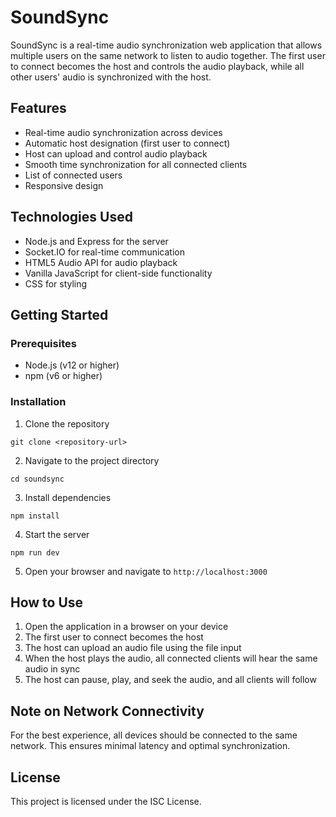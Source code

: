 # SoundSync

SoundSync is a real-time audio synchronization web application that allows multiple users on the same network to listen to audio together. The first user to connect becomes the host and controls the audio playback, while all other users' audio is synchronized with the host.

## Features

- Real-time audio synchronization across devices
- Automatic host designation (first user to connect)
- Host can upload and control audio playback
- Smooth time synchronization for all connected clients
- List of connected users
- Responsive design

## Technologies Used

- Node.js and Express for the server
- Socket.IO for real-time communication
- HTML5 Audio API for audio playback
- Vanilla JavaScript for client-side functionality
- CSS for styling

## Getting Started

### Prerequisites

- Node.js (v12 or higher)
- npm (v6 or higher)

### Installation

1. Clone the repository

```
git clone <repository-url>
```

2. Navigate to the project directory

```
cd soundsync
```

3. Install dependencies

```
npm install
```

4. Start the server

```
npm run dev
```

5. Open your browser and navigate to `http://localhost:3000`

## How to Use

1. Open the application in a browser on your device
2. The first user to connect becomes the host
3. The host can upload an audio file using the file input
4. When the host plays the audio, all connected clients will hear the same audio in sync
5. The host can pause, play, and seek the audio, and all clients will follow

## Note on Network Connectivity

For the best experience, all devices should be connected to the same network. This ensures minimal latency and optimal synchronization.

## License

This project is licensed under the ISC License.
